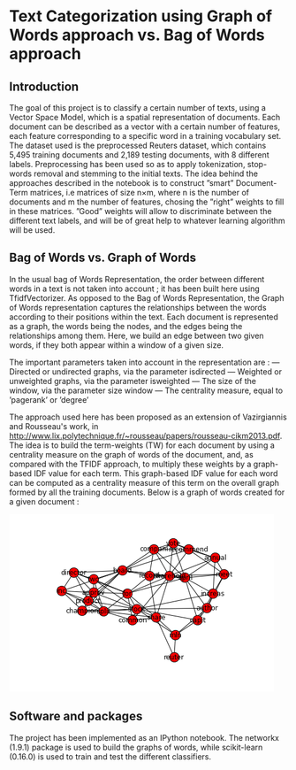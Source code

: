 # Text Categorization using Graph of Words approach vs. Bag of Words approach

## Introduction
The goal of this project is to classify a certain number of texts, using a Vector Space Model, which is a spatial representation of documents. Each document can be described as a vector with a certain number of features, each feature corresponding to a specific word in a training vocabulary set.
The dataset used is the preprocessed Reuters dataset, which contains 5,495 training documents and 2,189 testing documents, with 8 different labels. Preprocessing has been used so as to apply tokenization, stop-words removal and stemming to the initial texts.
The idea behind the approaches described in the notebook is to construct ”smart” Document-Term matrices, i.e matrices of size n×m, where n is the number of documents and m the number of features, chosing the ”right” weights to fill in these matrices. ”Good” weights will allow to discriminate between the different text labels, and will be of great help to whatever learning algorithm will be used.

## Bag of Words vs. Graph of Words
In the usual bag of Words Representation, the order between different words in a text is not taken into account ; it has been built here using TfidfVectorizer.
As opposed to the Bag of Words Representation, the Graph of Words representation captures the relationships between the words according to their positions within the text. Each document is represented as a graph, the words being the nodes, and the edges being the relationships among them. Here, we build an edge between two given words, if they both appear within a window of a given size.

The important parameters taken into account in the representation are :
— Directed or undirected graphs, via the parameter isdirected — Weighted or unweighted graphs, via the parameter isweighted — The size of the window, via the parameter size window
— The centrality measure, equal to ’pagerank’ or ’degree’

The approach used here has been proposed as an extension of Vazirgiannis and Rousseau's work, in http://www.lix.polytechnique.fr/~rousseau/papers/rousseau-cikm2013.pdf.
The idea is to build the term-weights (TW) for each document by using a centrality measure on the graph of words of the document, and, as compared with the TFIDF approach, to multiply these weights by a graph-based IDF value for each term. This graph-based IDF value for each word can be computed as a centrality measure of this term on the overall graph formed by all the training documents. Below is a graph of words created for a given document :

![Graph of Words](GoW.png?raw=true "Graph of Words for a given document")

## Software and packages

The project has been implemented as an IPython notebook. The networkx (1.9.1) package is used to build the graphs of words, while scikit-learn (0.16.0) is used to train and test the different classifiers.
